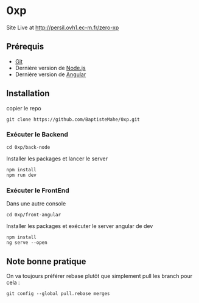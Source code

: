 # 0xp

Site Live at http://persil.ovh1.ec-m.fr/zero-xp

## Prérequis

* [Git](https://git-scm.com/)
* Dernière version de [Node.js](https://nodejs.org/en/)
* Dernière version de [Angular](https://www.lucidchart.com/techblog/2016/12/12/installing-angular-2-and-other-dependencies/)

## Installation
copier le repo
~~~shell
git clone https://github.com/BaptisteMahe/0xp.git
~~~

### Exécuter le Backend
~~~shell
cd 0xp/back-node
~~~
Installer les packages et lancer le server
~~~shell
npm install
npm run dev
~~~

### Exécuter le FrontEnd
Dans une autre console
~~~shell
cd 0xp/front-angular
~~~
Installer les packages et exécuter le server angular de dev
~~~shell
npm install
ng serve --open
~~~

## Note bonne pratique
On va toujours préférer rebase plutôt que simplement pull les branch pour cela :
~~~shell
git config --global pull.rebase merges
~~~
